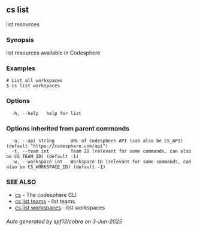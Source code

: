 ## cs list

list resources

### Synopsis

list resources available in Codesphere

### Examples

```
# List all workspaces
$ cs list workspaces

```

### Options

```
  -h, --help   help for list
```

### Options inherited from parent commands

```
  -a, --api string      URL of Codesphere API (can also be CS_API) (default "https://codesphere.com/api")
  -t, --team int        Team ID (relevant for some commands, can also be CS_TEAM_ID) (default -1)
  -w, --workspace int   Workspace ID (relevant for some commands, can also be CS_WORKSPACE_ID) (default -1)
```

### SEE ALSO

* [cs](cs.md)	 - The codesphere CLI
* [cs list teams](cs_list_teams.md)	 - list teams
* [cs list workspaces](cs_list_workspaces.md)	 - list workspaces

###### Auto generated by spf13/cobra on 3-Jun-2025
